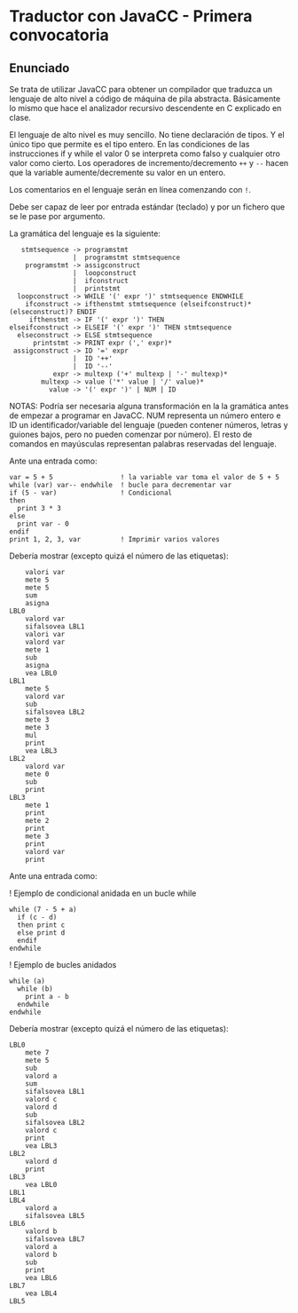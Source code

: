﻿# Traductor con JavaCC - Primera convocatoria

## Enunciado

Se trata de utilizar JavaCC para obtener un compilador que traduzca un 
lenguaje de alto nivel a código de máquina de pila abstracta. Básicamente
lo mismo que hace el analizador recursivo descendente en C explicado en clase.

El lenguaje de alto nivel es muy sencillo. No tiene declaración de tipos.
Y el único tipo que permite es el tipo entero. En las condiciones de las
instrucciones if y while el valor 0 se interpreta como falso y cualquier 
otro valor como cierto.
Los operadores de incremento/decremento `++` y `--` hacen que la variable 
aumente/decremente su valor en un entero.

Los comentarios en el lenguaje serán en línea comenzando con `!`.

Debe ser capaz de leer por entrada estándar (teclado) y por un fichero que se 
le pase por argumento.


La gramática del lenguaje es la siguiente:

```
   stmtsequence -> programstmt
                |  programstmt stmtsequence
    programstmt -> assigconstruct
                |  loopconstruct
                |  ifconstruct
                |  printstmt
  loopconstruct -> WHILE '(' expr ')' stmtsequence ENDWHILE
    ifconstruct -> ifthenstmt stmtsequence (elseifconstruct)* (elseconstruct)? ENDIF
     ifthenstmt -> IF '(' expr ')' THEN
elseifconstruct -> ELSEIF '(' expr ')' THEN stmtsequence
  elseconstruct -> ELSE stmtsequence
      printstmt -> PRINT expr (',' expr)*
 assigconstruct -> ID '=' expr 
                |  ID '++' 
                |  ID '--'
           expr -> multexp ('+' multexp | '-' multexp)*
        multexp -> value ('*' value | '/' value)*
          value -> '(' expr ')' | NUM | ID
```

NOTAS: Podría ser necesaria alguna transformación en la la gramática antes de
       empezar a programar en JavaCC.
       NUM representa un número entero e ID un identificador/variable del
       lenguaje (pueden contener números, letras y guiones bajos, pero no pueden 
       comenzar por número). El resto de comandos en mayúsculas representan 
       palabras reservadas del lenguaje.


Ante una entrada como:
```
var = 5 + 5                 ! la variable var toma el valor de 5 + 5
while (var) var-- endwhile  ! bucle para decrementar var
if (5 - var)                ! Condicional
then
  print 3 * 3
else
  print var - 0
endif
print 1, 2, 3, var          ! Imprimir varios valores
```

Debería mostrar (excepto quizá el número de las etiquetas):

```
	valori var
	mete 5
	mete 5
	sum
	asigna
LBL0
	valord var
	sifalsovea LBL1
	valori var
	valord var
	mete 1
	sub
	asigna
	vea LBL0
LBL1
	mete 5
	valord var
	sub
	sifalsovea LBL2
	mete 3
	mete 3
	mul
	print 
	vea LBL3
LBL2
	valord var
	mete 0
	sub
	print 
LBL3
	mete 1
	print 
	mete 2
	print 
	mete 3
	print 
	valord var
	print 
```


Ante una entrada como:

! Ejemplo de condicional anidada en un bucle while
```
while (7 - 5 + a)
  if (c - d)
  then print c
  else print d
  endif
endwhile
```

! Ejemplo de bucles anidados
```
while (a)
  while (b)
    print a - b
  endwhile
endwhile
```

Debería mostrar (excepto quizá el número de las etiquetas):

```
LBL0
	mete 7
	mete 5
	sub
	valord a
	sum
	sifalsovea LBL1
	valord c
	valord d
	sub
	sifalsovea LBL2
	valord c
	print 
	vea LBL3
LBL2
	valord d
	print 
LBL3
	vea LBL0
LBL1
LBL4
	valord a
	sifalsovea LBL5
LBL6
	valord b
	sifalsovea LBL7
	valord a
	valord b
	sub
	print 
	vea LBL6
LBL7
	vea LBL4
LBL5
```

